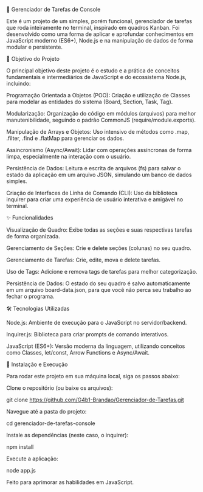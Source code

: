 📝 Gerenciador de Tarefas de Console

Este é um projeto de um simples, porém funcional, gerenciador de tarefas que roda inteiramente no terminal, inspirado em quadros Kanban. Foi desenvolvido como uma forma de aplicar e aprofundar conhecimentos em JavaScript moderno (ES6+), Node.js e na manipulação de dados de forma modular e persistente.

🎯 Objetivo do Projeto

O principal objetivo deste projeto é o estudo e a prática de conceitos fundamentais e intermediários de JavaScript e do ecossistema Node.js, incluindo:

Programação Orientada a Objetos (POO): Criação e utilização de Classes para modelar as entidades do sistema (Board, Section, Task, Tag).

Modularização: Organização do código em módulos (arquivos) para melhor manutenibilidade, seguindo o padrão CommonJS (require/module.exports).

Manipulação de Arrays e Objetos: Uso intensivo de métodos como .map, .filter, .find e .flatMap para gerenciar os dados.

Assincronismo (Async/Await): Lidar com operações assíncronas de forma limpa, especialmente na interação com o usuário.

Persistência de Dados: Leitura e escrita de arquivos (fs) para salvar o estado da aplicação em um arquivo JSON, simulando um banco de dados simples.

Criação de Interfaces de Linha de Comando (CLI): Uso da biblioteca inquirer para criar uma experiência de usuário interativa e amigável no terminal.

✨ Funcionalidades

Visualização de Quadro: Exibe todas as seções e suas respectivas tarefas de forma organizada.

Gerenciamento de Seções: Crie e delete seções (colunas) no seu quadro.

Gerenciamento de Tarefas: Crie, edite, mova e delete tarefas.

Uso de Tags: Adicione e remova tags de tarefas para melhor categorização.

Persistência de Dados: O estado do seu quadro é salvo automaticamente em um arquivo board-data.json, para que você não perca seu trabalho ao fechar o programa.

🛠️ Tecnologias Utilizadas

Node.js: Ambiente de execução para o JavaScript no servidor/backend.

Inquirer.js: Biblioteca para criar prompts de comando interativos.

JavaScript (ES6+): Versão moderna da linguagem, utilizando conceitos como Classes, let/const, Arrow Functions e Async/Await.

🚀 Instalação e Execução

Para rodar este projeto em sua máquina local, siga os passos abaixo:

Clone o repositório (ou baixe os arquivos):

git clone https://github.com/G4b1-Brandao/Gerenciador-de-Tarefas.git

Navegue até a pasta do projeto:

cd gerenciador-de-tarefas-console

Instale as dependências (neste caso, o inquirer):

npm install

Execute a aplicação:

node app.js


Feito para aprimorar as habilidades em JavaScript.